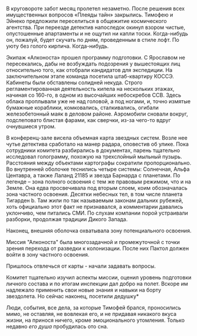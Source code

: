 В круговороте забот месяц пролетел незаметно. После решения всех имущественных вопросов «Плеяды тайн» закрылись. Тимофею и Эйнеко предложили переселиться в общежитие космического агентства. При переезде детектив напоследок окинул взором чистые, опустошенные апартаменты и не ощутил ни капли тоски. Когда-нибудь он, пожалуй, будет скучать по дням, проведенным в стиле лофт. По уюту без голого кирпича. Когда-нибудь.

Экипаж «Алконоста» прошел программу подготовки. С Ярославом не пересекались, дабы не возбуждать подозрения у вышестоящих лиц относительно того, как отобрали кандидатов для экспедиции. На заключительном этапе команда посетила штаб-квартиру КОССЭ. Кабинеты были обставлены солидней некуда. Строго регламентированная деятельность кипела на нескольких этажах, начиная со 160-го, в одном из высочайших небоскребов ССВ. Здесь облака проплывали уже не над головой, а под ногами, и, точно измятые бумажные кораблики, комковались, сталкивались, огибали железобетонный маяк в деловом районе. Аэромобили сновали вокруг, подслеповато блистая фарами, как сверчки, из-за чего-то вдруг очнувшиеся утром.

В конференц-зале висела объемная карта звездных систем. Возле нее чутье детектива сработало на манер радара, оповестив об улике. Пока сотрудники комитета разбирались в документах, парень тщательно исследовал голограмму, похожую на трехслойный мыльный пузырь. Расстояния между объектами картографы сократили пропорционально. Во внутренней оболочке теснились четыре системы: Солнечная, Альфа Центавра, а также Лаланд 21185 и звезда Барнарда с планетами. По легенде – зона полного освоения с тем же правовым режимом, что и на Земле. Она едва просвечивала под вторым слоем, коим обозначалась зона частного освоения. Десятки небесных тел, в том числе планета Тигарден b. Там жили по так называемым законам дальних рубежей, хоть официально этот факт не признавался, а комментарии давались уклончиво, чем питались СМИ. По слухам компании порой устраивали разборки, продолжая традиции Дикого Запада.

Наконец, внешняя оболочка охватывала зону потенциального освоения.

Миссия "Алконоста" была многозадачной и промежуточной с точки зрения перехода от разведки к колонизации. После них Пактол должен войти в зону частного освоения.


Пришлось отвлечься от карты - начали задавать вопросы.

Комитет тщательно изучил аспекты миссии, оценил уровень подготовки личного состава и по итогам инспекции дал добро на полет. Вскоре им надлежало применить свои новые знания и навыки на борту звездолета. Но сейчас
наконец, посетили дедушку*



Люди, события, все дела, за которые Тимофей брался, проносились мимо, не оставляя, не вовлекая его, и не придавая никакого вкуса жизни, на принося ничего, кроме эмоционального утомления. Только недавно *его душа* пробудилась ото сна.